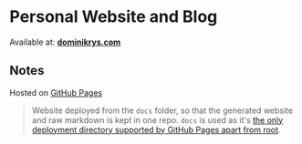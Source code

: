 # Personal Website and Blog

Available at: **[dominikrys.com](https://dominikrys.com/)**

## Notes

Hosted on [GitHub Pages](https://pages.github.com/)

> Website deployed from the `docs` folder, so that the generated website and raw markdown is kept in one repo. `docs` is used as it's [the only deployment directory supported by GitHub Pages apart from root](https://docs.github.com/en/github/working-with-github-pages/configuring-a-publishing-source-for-your-github-pages-site).
